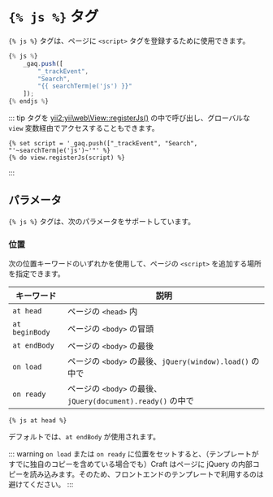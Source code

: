 # `{% js %}` タグ

`{% js %}` タグは、ページに `<script>` タグを登録するために使用できます。

```javascript
{% js %}
    _gaq.push([
        "_trackEvent",
        "Search",
        "{{ searchTerm|e('js') }}"
    ]);
{% endjs %}
```

::: tip
タグを <yii2:yii\web\View::registerJs()> の中で呼び出し、グローバルな `view` 変数経由でアクセスすることもできます。

```twig
{% set script = '_gaq.push(["_trackEvent", "Search", "'~searchTerm|e('js')~'"' %}
{% do view.registerJs(script) %}
```
:::

## パラメータ

`{% js %}` タグは、次のパラメータをサポートしています。

### 位置

次の位置キーワードのいずれかを使用して、ページの `<script>` を追加する場所を指定できます。

| キーワード          | 説明                                                      |
| -------------- | ------------------------------------------------------- |
| `at head`      | ページの `<head>` 内                                   |
| `at beginBody` | ページの `<body>` の冒頭                                 |
| `at endBody`   | ページの `<body>` の最後                                 |
| `on load`      | ページの `<body>` の最後、`jQuery(window).load()` の中で     |
| `on ready`     | ページの `<body>` の最後、 `jQuery(document).ready()` の中で |

```twig
{% js at head %}
```

デフォルトでは、`at endBody` が使用されます。

::: warning
`on load` または `on ready` に位置をセットすると、（テンプレートがすでに独自のコピーを含めている場合でも）Craft はページに jQuery の内部コピーを読み込みます。そのため、フロントエンドのテンプレートで利用するのは避けてください。
:::
